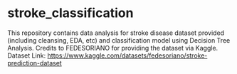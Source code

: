 # stroke_classification
This repository contains data analysis for stroke disease dataset provided (including cleansing, EDA, etc) and classification model using Decision Tree Analysis.
Credits to FEDESORIANO for providing the dataset via Kaggle.
Dataset Link: https://www.kaggle.com/datasets/fedesoriano/stroke-prediction-dataset
